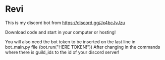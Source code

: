 # Revi
This is my discord bot from https://discord.gg/Jx4bcJvJzu

Download code and start in your computer or hosting!

You will also need the bot token to be inserted on the last line in bot_main.py file (bot.run("HERE TOKEN!")) 
After changing in the commands where there is guild_ids to the id of your discord server!
